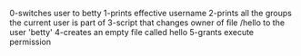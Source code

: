 0-switches user to betty
1-prints effective username
2-prints all the groups the current user is part of
3-script that changes owner of file /hello to the user 'betty'
4-creates an empty file called hello
5-grants execute permission
